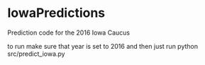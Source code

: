 # IowaPredictions
Prediction code for the 2016 Iowa Caucus

to run make sure that year is set to 2016 and then just run python src/predict_iowa.py
